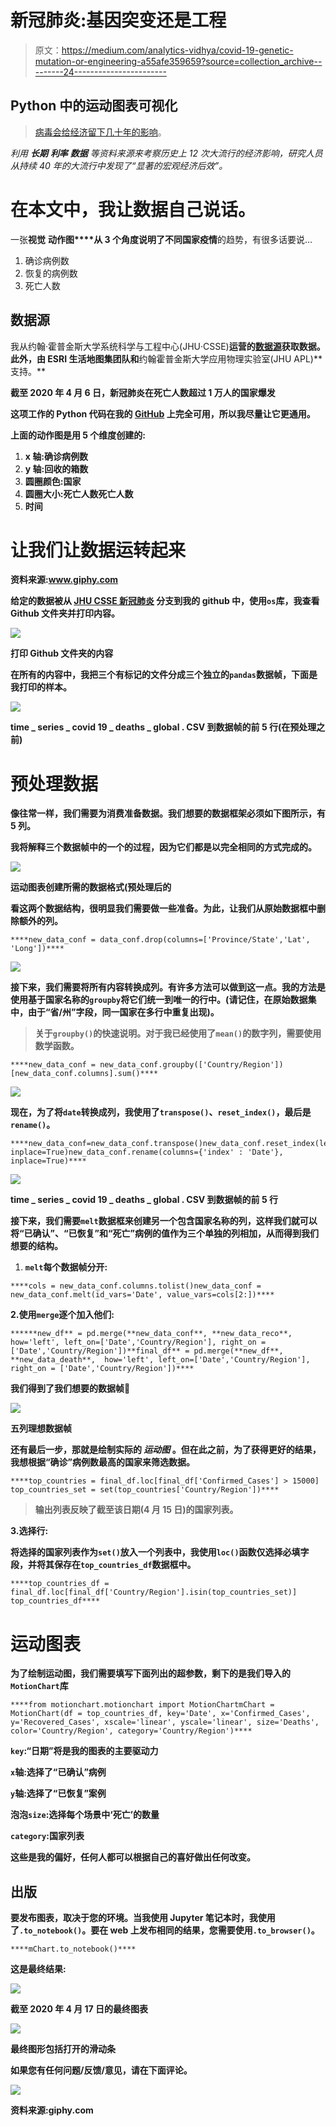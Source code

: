 # 新冠肺炎:基因突变还是工程

> 原文：<https://medium.com/analytics-vidhya/covid-19-genetic-mutation-or-engineering-a55afe359659?source=collection_archive---------24----------------------->

## Python 中的运动图表可视化

> [病毒会给经济留下几十年的影响](https://www.smh.com.au/politics/federal/virus-will-leave-an-economic-impact-for-decades-20200406-p54hk9.html)。

*利用* ***长期*** ***利率*** ***数据*** *等资料来源来考察历史上 12 次大流行的经济影响，研究人员从持续 40 年的大流行中发现了“显著的宏观经济后效”。*

# 在本文中，我让数据自己说话。

一张**视觉** **动作图****从 3 个角度说明了不同国家疫情**的趋势，有很多话要说…

1.  确诊病例数
2.  恢复的病例数
3.  死亡人数

## 数据源

我从约翰·霍普金斯大学系统科学与工程中心(JHU·CSSE)**运营的[数据源](https://github.com/maziarizadi/COVID-19)获取数据。此外，由 **ESRI 生活地图集团队**和**约翰霍普金斯大学应用物理实验室(JHU APL)** 支持。**

**截至 2020 年 4 月 6 日，新冠肺炎在死亡人数超过 1 万人的国家爆发**

**这项工作的 Python 代码在我的 [GitHub](https://github.com/maziarizadi/COVID-19) 上完全可用，所以我尽量让它更通用。**

**上面的动作图是用 5 个维度创建的:**

1.  **x 轴:确诊病例数**
2.  ****y 轴:回收的**箱数******
3.  ****圆圈颜色:**国家******
4.  ****圆圈大小:死亡人数**死亡人数******
5.  ******时间******

# ****让我们让数据运转起来****

****资料来源:www.giphy.com****

****给定的数据被从 [**JHU CSSE 新冠肺炎**](https://github.com/CSSEGISandData/COVID-19) 分支到我的 github 中，使用`os`库，我查看 Github 文件夹并打印内容。****

****![](img/01ebc9c168f840479f552b785726ad50.png)****

****打印 Github 文件夹的内容****

****在所有的内容中，我把三个有标记的文件分成三个独立的`pandas`数据帧，下面是我打印的样本。****

****![](img/883d8f1b8fd89fdc67740bad550b7c7f.png)****

****time _ series _ covid 19 _ deaths _ global . CSV 到数据帧的前 5 行(**在预处理**之前)****

# ****预处理数据****

****像往常一样，我们需要为消费准备数据。我们想要的数据框架必须如下图所示，有 5 列。****

****我将解释三个数据帧中的一个的过程，因为它们都是以完全相同的方式完成的。****

****![](img/f9dd547a99500bf7b07dca43e9409ae9.png)****

****运动图表创建所需的数据格式(预处理后的****

******看这两个数据结构，很明显我们需要做一些准备。为此，让我们从原始数据框中删除额外的列。******

```
****new_data_conf = data_conf.drop(columns=['Province/State','Lat', 'Long'])****
```

******![](img/a069513ce6d99897a8e16fa6d3b2177d.png)******

******接下来，我们需要将所有内容转换成列。有许多方法可以做到这一点。我的方法是使用基于国家名称的`groupby`将它们统一到唯一的行中。(请记住，在原始数据集中，由于“省/州”字段，同一国家在多行中重复出现)。******

> ******关于`groupby()`的快速说明。对于我已经使用了`mean()`的数字列，需要使用数学函数。******

```
****new_data_conf = new_data_conf.groupby(['Country/Region'])[new_data_conf.columns].sum()****
```

******![](img/ae0d2e1d740ee4aa570a2fdd2f06fd7b.png)******

******现在，为了将`date`转换成列，我使用了`transpose()`、`reset_index()`，最后是`rename()`。******

```
****new_data_conf=new_data_conf.transpose()new_data_conf.reset_index(level=0, inplace=True)new_data_conf.rename(columns={'index' : 'Date'}, inplace=True)****
```

******![](img/44d78ce9c514a13ad512a192ab3d6c29.png)******

******time _ series _ covid 19 _ deaths _ global . CSV 到数据帧的前 5 行******

******接下来，我们需要`melt`数据框来创建另一个包含国家名称的列，这样我们就可以将“已确认”、“已恢复”和“死亡”病例的值作为三个单独的列相加，从而得到我们想要的结构。******

1.  ******`melt`每个数据帧分开:******

```
****cols = new_data_conf.columns.tolist()new_data_conf = new_data_conf.melt(id_vars='Date', value_vars=cols[2:])****
```

******2.使用`merge`逐个加入他们:******

```
******new_df** = pd.merge(**new_data_conf**, **new_data_reco**,  how='left', left_on=['Date','Country/Region'], right_on = ['Date','Country/Region'])**final_df** = pd.merge(**new_df**, **new_data_death**,  how='left', left_on=['Date','Country/Region'], right_on = ['Date','Country/Region'])****
```

******我们得到了我们想要的数据帧💪******

******![](img/c6c18062f37d1592bc562dba2e4f9428.png)******

******五列理想数据帧******

******还有最后一步，那就是绘制实际的 ***运动图*** 。但在此之前，为了获得更好的结果，我想根据“确诊”病例数最高的国家来筛选数据。******

```
****top_countries = final_df.loc[final_df['Confirmed_Cases'] > 15000]
top_countries_set = set(top_countries['Country/Region'])****
```

> ******输出列表反映了截至该日期(4 月 15 日)的国家列表。******

******3.选择行:******

******将选择的国家列表作为`set()`放入一个列表中，我使用`loc()`函数仅选择必填字段，并将其保存在`top_countries_df`数据框中。******

```
****top_countries_df = final_df.loc[final_df['Country/Region'].isin(top_countries_set)]
top_countries_df****
```

# ******运动图表******

******为了绘制运动图，我们需要填写下面列出的超参数，剩下的是我们导入的`MotionChart`库******

```
****from motionchart.motionchart import MotionChartmChart = MotionChart(df = top_countries_df, key='Date', x='Confirmed_Cases', y='Recovered_Cases', xscale='linear', yscale='linear', size='Deaths', color='Country/Region', category='Country/Region')****
```

******`key`:“日期”将是我的图表的主要驱动力******

******`x`轴:选择了“已确认”病例******

******`y`轴:选择了“已恢复”案例******

******泡泡`size`:选择每个场景中‘死亡’的数量******

******`category`:国家列表******

******这些是我的偏好，任何人都可以根据自己的喜好做出任何改变。******

## ******出版******

******要发布图表，取决于您的环境。当我使用 Jupyter 笔记本时，我使用了`.to_notebook()`。要在 web 上发布相同的结果，您需要使用`.to_browser()`。******

```
****mChart.to_notebook()****
```

******这是最终结果:******

******![](img/d90782fe3f5d6ed85b13db3366f985cb.png)******

******截至 2020 年 4 月 17 日的最终图表******

******![](img/dff1d8e5fc33a821b6e584bf97f0e202.png)******

******最终图形包括打开的滑动条******

******如果您有任何问题/反馈/意见，请在下面评论。******

******![](img/f15b370a88105811762a20876a58d856.png)******

******资料来源:giphy.com******